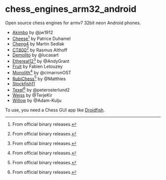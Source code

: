 # chess_engines_arm32_android
Open source chess engines for armv7 32bit neon Android phones.
* [Akimbo](Akimbo_armv7.zip) by @jw1912
* [Cheese](http://cheesechess.free.fr/cheese/cheese-192-arm.zip)[^1] by Patrice Duhamel
* [Cheng4](Cheng4_armv7.zip) by Martin Sedlak
* [CT800](https://www.ct800.net/download/ct800-v1.45.zip)[^1] by Rasmus Althoff
* [Demolito](Demolito_armv7.zip) by @lucasart
* [Ethereal12](https://github.com/AndyGrant/Ethereal/releases/download/v12.75/Ethereal12.75-armv7)[^1] by @AndyGrant
* [Fruit](Fruit_armv7.zip) by Fabien Letouzey
* [Monolith](https://github.com/cimarronOST/Monolith/releases/download/v2.01/Monolith-armv7)[^1] by @cimarronOST
* [RubiChess](https://github.com/Matthies/RubiChess/releases/download/20221203/Android-stable-binaries-20221203.zip)[^1] by @Matthies
* [Stockfish11](Stockfish11_armv7.zip)
* [Texel](https://github.com/peterosterlund2/texel/releases/download/1.08/texel108.7z)[^1] by @peterosterlund2
* [Weiss](Weiss_armv7.zip) by @TerjeKir
* [Willow](Willow_armv7.zip) by @Adam-Kulju

To use, you need a Chess GUI app like [Droidfish](https://f-droid.org/en/packages/org.petero.droidfish/).

[^1]: From official binary releases.
